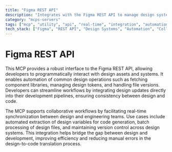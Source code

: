 ```yaml
---
title: "Figma REST API"
description: "Integrates with the Figma REST API to manage design system elements, enabling variable handling, file operations, and collaborative workflows."
category: "mcps-servers"
tags: ["mcp", "utility", "api", "real-time", "integration", "automation"]
tech_stack: ["Figma", "REST API", "Design Systems", "Automation", "Collaboration Tools"]
---
```


# Figma REST API

This MCP provides a robust interface to the Figma REST API, allowing developers to programmatically interact with design assets and systems. It enables automation of common design operations such as fetching component libraries, managing design tokens, and handling file versions. Developers can streamline workflows by integrating design updates directly into their development pipelines, ensuring consistency between design and code.

The MCP supports collaborative workflows by facilitating real-time synchronization between design and engineering teams. Use cases include automated extraction of design variables for code generation, batch processing of design files, and maintaining version control across design systems. This integration helps bridge the gap between design and development, improving efficiency and reducing manual errors in the design-to-code translation process.
